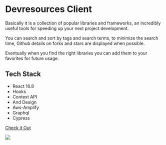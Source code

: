 # Devresources Client

Basically it is a collection of popular libraries and frameworks, an incredibly useful tools for speeding up your next project development.

You can search and sort by tags and search terms, to minimize the search time, Github details on forks and stars are displayed when possible.

Eventually when you find the right libraries you can add them to your favorites for future usage.

## Tech Stack

- React 16.8
- Hooks
- Context API
- And Design
- Aws-Amplify
- Graphql
- Cypress

[Check it Out](https://devresources.site)

![](https://github.com/niradler/devresources-client/blob/master/demo/devHome.png)